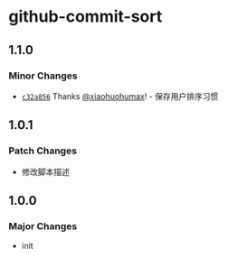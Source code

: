 # github-commit-sort

## 1.1.0

### Minor Changes

- [`c32a856`](https://github.com/xiaohuohumax/userscripts/commit/c32a8565ab1eb812599ce59cce4f12d14ecdfa6a) Thanks [@xiaohuohumax](https://github.com/xiaohuohumax)! - 保存用户排序习惯

## 1.0.1

### Patch Changes

- 修改脚本描述

## 1.0.0

### Major Changes

- init
